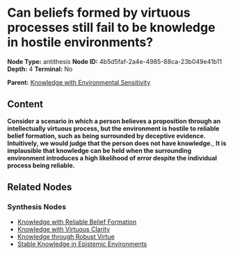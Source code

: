 # Can beliefs formed by virtuous processes still fail to be knowledge in hostile environments?

**Node Type:** antithesis
**Node ID:** 4b5d5faf-2a4e-4985-88ca-23b049e41b11
**Depth:** 4
**Terminal:** No

**Parent:** [Knowledge with Environmental Sensitivity](knowledge-with-environmental-sensitivity-synthesis-6476cb68-9104-4bbd-8309-8e9f3ddb7de1.md)

## Content

**Consider a scenario in which a person believes a proposition through an intellectually virtuous process, but the environment is hostile to reliable belief formation, such as being surrounded by deceptive evidence. Intuitively, we would judge that the person does not have knowledge.**, **It is implausible that knowledge can be held when the surrounding environment introduces a high likelihood of error despite the individual process being reliable.**

## Related Nodes

### Synthesis Nodes

- [Knowledge with Reliable Belief Formation](knowledge-with-reliable-belief-formation-synthesis-e3e962a5-c99f-4c92-9e2d-16ed2c521bdb.md)
- [Knowledge with Virtuous Clarity](knowledge-with-virtuous-clarity-synthesis-4686061e-eb56-4889-bc78-fbc2cb341aba.md)
- [Knowledge through Robust Virtue](knowledge-through-robust-virtue-synthesis-79610de2-433e-4f1d-892a-8db5ee438946.md)
- [Stable Knowledge in Epistemic Environments](stable-knowledge-in-epistemic-environments-synthesis-fb77b04c-2075-49d9-aca2-a90fe2465344.md)
